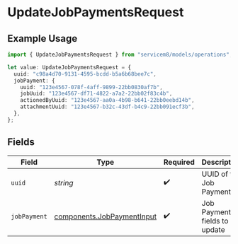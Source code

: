 # UpdateJobPaymentsRequest

## Example Usage

```typescript
import { UpdateJobPaymentsRequest } from "servicem8/models/operations";

let value: UpdateJobPaymentsRequest = {
  uuid: "c98a4d70-9131-4595-bcdd-b5a6b68bee7c",
  jobPayment: {
    uuid: "123e4567-078f-4aff-9899-22bb0830af7b",
    jobUuid: "123e4567-df71-4822-a7a2-22bb02f83c4b",
    actionedByUuid: "123e4567-aa0a-4b98-b641-22bb0eebd14b",
    attachmentUuid: "123e4567-b32c-43df-b4c9-22bb091ecf3b",
  },
};
```

## Fields

| Field                                                                    | Type                                                                     | Required                                                                 | Description                                                              |
| ------------------------------------------------------------------------ | ------------------------------------------------------------------------ | ------------------------------------------------------------------------ | ------------------------------------------------------------------------ |
| `uuid`                                                                   | *string*                                                                 | :heavy_check_mark:                                                       | UUID of the Job Payment                                                  |
| `jobPayment`                                                             | [components.JobPaymentInput](../../models/components/jobpaymentinput.md) | :heavy_check_mark:                                                       | Job Payment fields to update                                             |